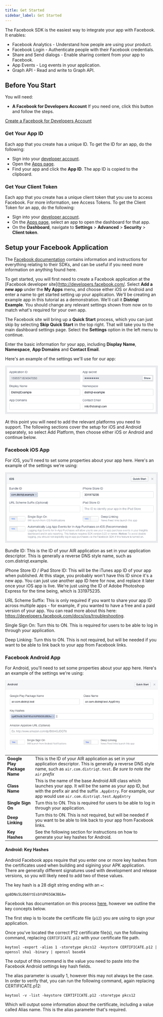 ```yaml
---
title: Get Started
sidebar_label: Get Started
---
```


The Facebook SDK is the easiest way to integrate your app with Facebook. It enables:

- Facebook Analytics - Understand how people are using your product.
- Facebook Login - Authenticate people with their Facebook credentials.
- Share and Send dialogs - Enable sharing content from your app to Facebook.
- App Events - Log events in your application.
- Graph API - Read and write to Graph API.



## Before You Start

You will need:

- **A Facebook for Developers Account** If you need one, click this button and follow the steps.

[Create a Facebook for Developers Account](https://developers.facebook.com)


### Get Your App ID 

Each app that you create has a unique ID. To get the ID for an app, do the following:

- Sign into your [developer account](https://developers.facebook.com/).
- Open the [Apps page](https://developers.facebook.com/apps/).
- Find your app and click the **App ID**. The app ID is copied to the clipboard.


### Get Your Client Token 

Each app that you create has a unique client token that you use to access Facebook. For more information, see Access Tokens. To get the Client Token for an app, do the following:

- Sign into your [developer account](https://developers.facebook.com/).
- On the [Apps page](https://developers.facebook.com/apps/), select an app to open the dashboard for that app.
- On the **Dashboard**, navigate to **Settings** > **Advanced** > **Security** > **Client token**.



## Setup your Facebook Application

The [Facebook documentation](https://developers.facebook.com/docs) contains information and instructions for everything relating to their SDKs, and can be useful if you need more information on anything found here.

To get started, you will first need to create a Facebook application at the [Facebook developer site](http://developers.facebook.com/. 
Select **Add a new app** under the **My Apps** menu, and choose either iOS or Android and enter a name to get started setting up your application. We'll be creating an example app in this tutorial as a demonstration. We'll call it **Distriqt Example**. 
You should change any relevant settings shown from now on to match what's required for your own app.

The Facebook site will bring up a **Quick Start** process, which you can just skip by selecting **Skip Quick Start** in the top right. That will take you to the main dashboard settings page. Select the **Settings** option in the left menu to continue.

Enter the basic information for your app, including **Display Name**, **Namespace**, **App Domains** and **Contact Email**. 

Here's an example of the settings we'll use for our app:

![](images/fb-basic-settings.png)


At this point you will need to add the relevant platforms you need to support. The following sections cover the setup for iOS and Android separately, so select Add Platform, then choose either iOS or Android and continue below.


### Facebook iOS App

For iOS, you'll need to set some properties about your app here. Here's an example of the settings we're using:

![](images/fb-ios-settings.png)

Bundle ID: This is the ID of your AIR application as set in your application descriptor. 
This is generally a reverse DNS style name, such as com.distriqt.example.

iPhone Store ID / iPad Store ID: This will be the iTunes app ID of your app when published. At this stage, you probably won't have this ID since it's a new app. You can just use another app ID here for now, and replace it later once your iOS app is live. We're just using the ID of Adobe Photoshop Express for the time being, which is 331975235.

URL Scheme Suffix: This is only required if you want to share your app ID across multiple apps - for example, if you wanted to have a free and a paid version of your app. You can read more about this here: https://developers.facebook.com/docs/ios/troubleshooting.

Single Sign On: Turn this to ON. This is required for users to be able to log in through your application.

Deep Linking: Turn this to ON. This is not required, but will be needed if you want to be able to link back to your app from Facebook links.



### Facebook Android App

For Android, you'll need to set some properties about your app here. Here's an example of the settings we're using:

![](images/fb-android-settings.png)

| | |
|---|---|
| **Google Play Package Name** | This is the ID of your AIR application as set in your application descriptor. This is generally a reverse DNS style name, such as `air.com.distriqt.test`. *Be sure to note the `air` prefix*  |
| **Class Name** | This is the name of the base Android AIR class which launches your app. It will be the same as your app ID, but with the prefix air and the suffix `.AppEntry`. For example, our app would use `air.com.distriqt.test.AppEntry` |
| **Single Sign On** | Turn this to ON. This is required for users to be able to log in through your application. |
| **Deep Linking** | Turn this to ON. This is not required, but will be needed if you want to be able to link back to your app from Facebook links. |
| **Key Hashes** | See the following section for instructions on how to generate your key hashes for Android. |


#### Android: Key Hashes

Android Facebook apps require that you enter one or more key hashes from the certificates used when building and sigining your APK application. There are generally different signatures used with development and release versions, so you will likely need to add two of these values. 

The key hash is a 28 digit string ending with an `=`:

```
qp8DNs5LOb6YtEsbYdP65GWJBEA=
```

Facebook has documentation on this process [here](https://developers.facebook.com/docs/android/getting-started#create_hash), 
however we outline the key concepts below.

The first step is to locate the certificate file (`p12`) you are using to sign your 
application. 

Once you've located the correct P12 certificate file(s), run the following command, 
replacing `CERTIFICATE.p12` with your certificate file path.

```
keytool -export -alias 1 -storetype pkcs12 -keystore CERTIFICATE.p12 | openssl sha1 -binary | openssl base64
```

The output of this command is the value you need to paste into the Facebook 
Android settings key hash fields.

The alias parameter is usually 1, however this may not always be the case. In order to 
verify that, you can run the following command, again replacing CERTIFICATE.p12:

```
keytool -v -list -keystore CERTIFICATE.p12 -storetype pkcs12
```

Which will output some information about the certificate, including a value 
called Alias name. This is the alias parameter that's required.






